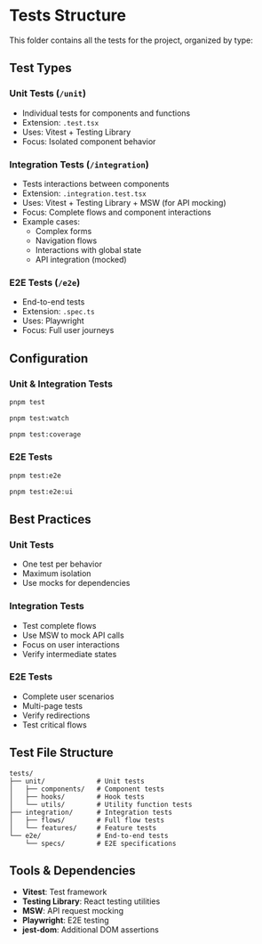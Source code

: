 # Tests Structure

This folder contains all the tests for the project, organized by type:

## Test Types

### Unit Tests (`/unit`)

- Individual tests for components and functions
- Extension: `.test.tsx`
- Uses: Vitest + Testing Library
- Focus: Isolated component behavior

### Integration Tests (`/integration`)

- Tests interactions between components
- Extension: `.integration.test.tsx`
- Uses: Vitest + Testing Library + MSW (for API mocking)
- Focus: Complete flows and component interactions
- Example cases:
  - Complex forms
  - Navigation flows
  - Interactions with global state
  - API integration (mocked)

### E2E Tests (`/e2e`)

- End-to-end tests
- Extension: `.spec.ts`
- Uses: Playwright
- Focus: Full user journeys

## Configuration

### Unit & Integration Tests

```bash
pnpm test
```

```bash
pnpm test:watch
```

```bash
pnpm test:coverage
```

### E2E Tests

```bash
pnpm test:e2e
```

```bash
pnpm test:e2e:ui
```

## Best Practices

### Unit Tests

- One test per behavior
- Maximum isolation
- Use mocks for dependencies

### Integration Tests

- Test complete flows
- Use MSW to mock API calls
- Focus on user interactions
- Verify intermediate states

### E2E Tests

- Complete user scenarios
- Multi-page tests
- Verify redirections
- Test critical flows

## Test File Structure

```
tests/
├── unit/             # Unit tests
│   ├── components/   # Component tests
│   ├── hooks/        # Hook tests
│   └── utils/        # Utility function tests
├── integration/      # Integration tests
│   ├── flows/        # Full flow tests
│   └── features/     # Feature tests
└── e2e/              # End-to-end tests
    └── specs/        # E2E specifications
```

## Tools & Dependencies

- **Vitest**: Test framework
- **Testing Library**: React testing utilities
- **MSW**: API request mocking
- **Playwright**: E2E testing
- **jest-dom**: Additional DOM assertions
